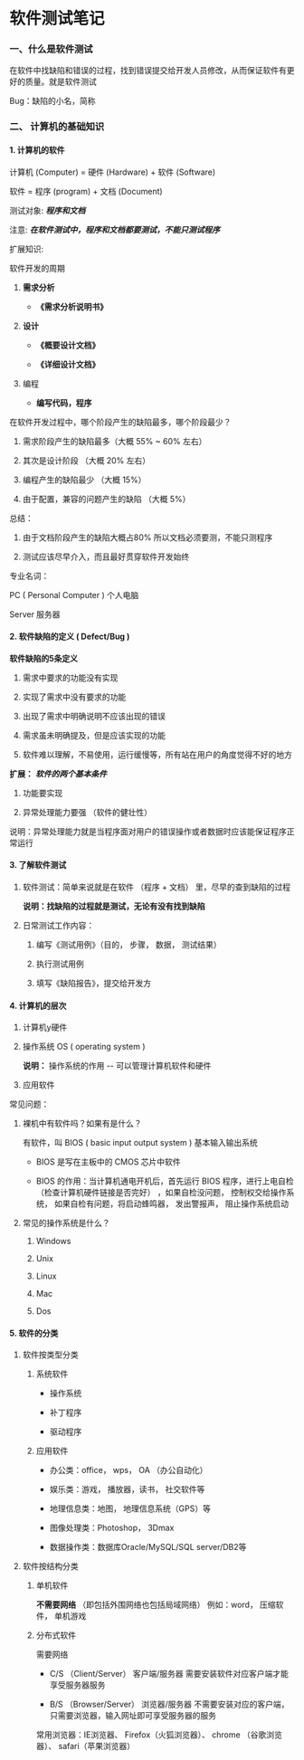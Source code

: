 # 软件测试笔记

### 一、什么是软件测试

在软件中找缺陷和错误的过程，找到错误提交给开发人员修改，从而保证软件有更好的质量。就是软件测试

Bug：缺陷的小名，简称

### 二、 计算机的基础知识

#### 1. 计算机的软件

计算机 (Computer) = 硬件 (Hardware) + 软件 (Software)

软件 = 程序 (program) + 文档 (Document)

测试对象: ***程序和文档***

注意: ***在软件测试中，程序和文档都要测试，不能只测试程序***

扩展知识:

软件开发的周期

1. **需求分析**

   - **《需求分析说明书》**

2. **设计**

   - **《概要设计文档》**

   - **《详细设计文档》**

3. 编程

   - **编写代码，程序**

在软件开发过程中，哪个阶段产生的缺陷最多，哪个阶段最少？

1. 需求阶段产生的缺陷最多（大概 55% ~ 60% 左右）

2. 其次是设计阶段 （大概 20% 左右）

3. 编程产生的缺陷最少 （大概 15%）

4. 由于配置，兼容的问题产生的缺陷 （大概 5%）

总结：

1. 由于文档阶段产生的缺陷大概占80% 所以文档必须要测，不能只测程序

2. 测试应该尽早介入，而且最好贯穿软件开发始终

专业名词：

PC ( Personal Computer ) 个人电脑

Server 服务器

#### 2. 软件缺陷的定义 ( Defect/Bug )

**软件缺陷的5条定义**

1. 需求中要求的功能没有实现

2. 实现了需求中没有要求的功能

3. 出现了需求中明确说明不应该出现的错误

4. 需求虽未明确提及，但是应该实现的功能

5. 软件难以理解，不易使用，运行缓慢等，所有站在用户的角度觉得不好的地方

**扩展：** ***软件的两个基本条件***

1. 功能要实现

2. 异常处理能力要强 （软件的健壮性）

说明：异常处理能力就是当程序面对用户的错误操作或者数据时应该能保证程序正常运行

#### 3. 了解软件测试

1. 软件测试：简单来说就是在软件 （程序 + 文档） 里，尽早的查到缺陷的过程

   **说明：找缺陷的过程就是测试，无论有没有找到缺陷**

2. 日常测试工作内容：

   1. 编写《测试用例》（目的， 步骤， 数据， 测试结果）

   2. 执行测试用例

   3. 填写《缺陷报告》，提交给开发方

#### 4. 计算机的层次

1. 计算机y硬件

2. 操作系统 OS ( operating system )

   **说明：** 操作系统的作用 -- 可以管理计算机软件和硬件

3. 应用软件

常见问题：

1. 裸机中有软件吗？如果有是什么？

   有软件，叫 BIOS ( basic input output system ) 基本输入输出系统

   - BIOS 是写在主板中的 CMOS 芯片中软件

   - BIOS 的作用：当计算机通电开机后，首先运行 BIOS 程序，进行上电自检 （检查计算机硬件链接是否完好） ，如果自检没问题， 控制权交给操作系统， 如果自检有问题，将启动蜂鸣器， 发出警报声， 阻止操作系统启动

2. 常见的操作系统是什么？

   1. Windows

   2. Unix

   3. Linux

   4. Mac

   5. Dos

#### 5. 软件的分类

1. 软件按类型分类

   1. 系统软件

      - 操作系统

      - 补丁程序

      - 驱动程序

   2. 应用软件

      - 办公类：office， wps， OA （办公自动化）

      - 娱乐类：游戏， 播放器，读书， 社交软件等

      - 地理信息类：地图， 地理信息系统（GPS）等

      - 图像处理类：Photoshop， 3Dmax

      - 数据操作类：数据库Oracle/MySQL/SQL server/DB2等

2. 软件按结构分类

   1. 单机软件

      **不需要网络** （即包括外围网络也包括局域网络） 例如：word， 压缩软件， 单机游戏

   2. 分布式软件

      需要网络

      - C/S （Client/Server） 客户端/服务器 需要安装软件对应客户端才能享受服务器服务

      - B/S （Browser/Server） 浏览器/服务器 不需要安装对应的客户端，只需要浏览器，输入网址即可享受服务器的服务

      常用浏览器：IE浏览器、 Firefox（火狐浏览器）、 chrome （谷歌浏览器）、 safari（苹果浏览器）


